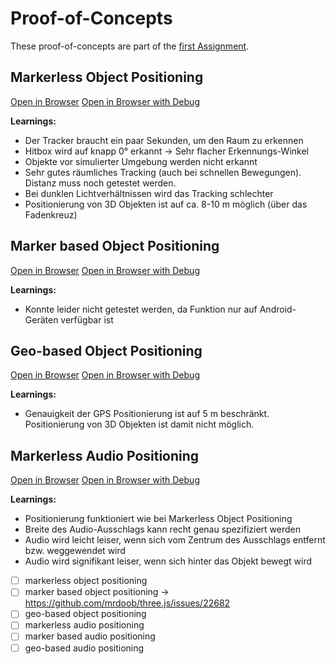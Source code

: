 # Proof-of-Concepts

These proof-of-concepts are part of the [first Assignment](https://github.com/mi-classroom/mi-web-technologien-beiboot-ss2023-finnge/issues/2).

## Markerless Object Positioning

[Open in Browser](./hitbox-object.html)
[Open in Browser with Debug](./hitbox-object.html?eruda=true)

**Learnings:**

- Der Tracker braucht ein paar Sekunden, um den Raum zu erkennen
- Hitbox wird auf knapp 0° erkannt &rarr; Sehr flacher Erkennungs-Winkel
- Objekte vor simulierter Umgebung werden nicht erkannt
- Sehr gutes räumliches Tracking (auch bei schnellen Bewegungen). Distanz muss noch getestet werden.
- Bei dunklen Lichtverhältnissen wird das Tracking schlechter
- Positionierung von 3D Objekten ist auf ca. 8-10 m möglich (über das Fadenkreuz)

## Marker based Object Positioning

[Open in Browser](./marker-object.html)
[Open in Browser with Debug](./marker-object.html?eruda=true)

**Learnings:**

 - Konnte leider nicht getestet werden, da Funktion nur auf Android-Geräten verfügbar ist


## Geo-based Object Positioning

[Open in Browser](./geo-object.html)
[Open in Browser with Debug](./geo-object.html?eruda=true)


**Learnings:**

- Genauigkeit der GPS Positionierung ist auf 5 m beschränkt. Positionierung von 3D Objekten ist damit nicht möglich. 


## Markerless Audio Positioning

[Open in Browser](./hitbox-audio.html)
[Open in Browser with Debug](./hitbox-audio.html?eruda=true)

**Learnings:**

- Positionierung funktioniert wie bei Markerless Object Positioning
- Breite des Audio-Ausschlags kann recht genau spezifiziert werden
- Audio wird leicht leiser, wenn sich vom Zentrum des Ausschlags entfernt bzw. weggewendet wird
- Audio wird signifikant leiser, wenn sich hinter das Objekt bewegt wird


- [ ] markerless object positioning
- [ ] marker based object positioning -> https://github.com/mrdoob/three.js/issues/22682
- [ ] geo-based object positioning
- [ ] markerless audio positioning
- [ ] marker based audio positioning
- [ ] geo-based audio positioning